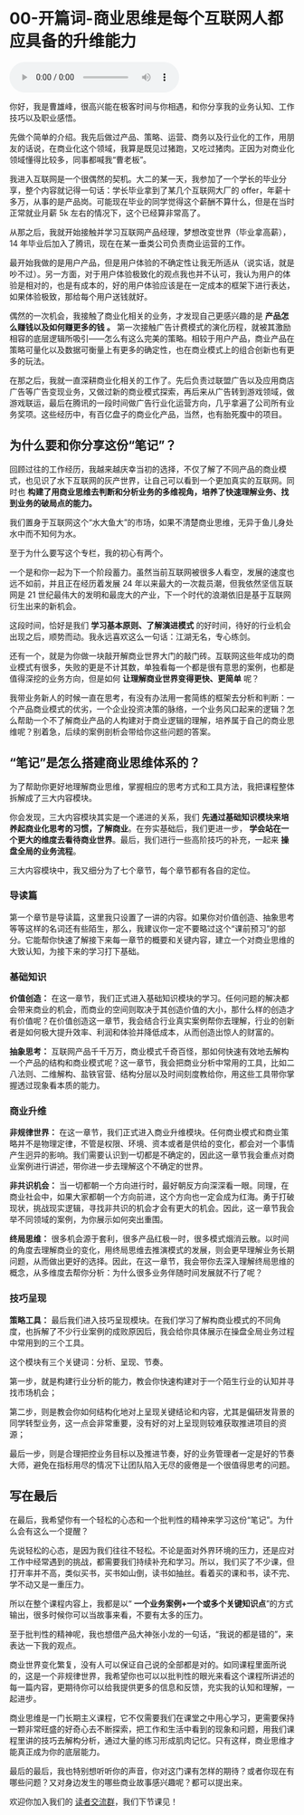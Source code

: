 # 00-开篇词-商业思维是每个互联网人都应具备的升维能力

<audio controls="" title="00-开篇词-商业思维是每个互联网人都应具备的升维能力">
  <source
    id="mp3"
    src="/mp3/business-thinking/00-开篇词-商业思维是每个互联网人都应具备的升维能力.mp3"
  />
</audio>

你好，我是曹雄峰，很高兴能在极客时间与你相遇，和你分享我的业务认知、工作技巧以及职业感悟。

先做个简单的介绍。我先后做过产品、策略、运营、商务以及行业化的工作，用朋友的话说，在商业化这个领域，我算是既见过猪跑，又吃过猪肉。正因为对商业化领域懂得比较多，同事都喊我“曹老板”。

我进入互联网是一个很偶然的契机。大二的某一天，我参加了一个学长的毕业分享，整个内容就记得一句话：学长毕业拿到了某几个互联网大厂的 offer，年薪十多万，从事的是产品岗。可能现在毕业的同学觉得这个薪酬不算什么，但是在当时正常就业月薪 5k 左右的情况下，这个已经算非常高了。

从那之后，我就开始接触并学习互联网产品经理，梦想改变世界（毕业拿高薪），14 年毕业后加入了腾讯，现在在某一垂类公司负责商业运营的工作。

最开始我做的是用户产品，但是用户体验的不确定性让我无所适从（说实话，就是吵不过）。另一方面，对于用户体验极致化的观点我也并不认可，我认为用户的体验是相对的，也是有成本的，好的用户体验应该是在一定成本的框架下进行表达，如果体验极致，那给每个用户送钱就好。

偶然的一次机会，我接触了商业化相关的业务，才发现自己更感兴趣的是 **产品怎么赚钱以及如何赚更多的钱** **。** 第一次接触广告计费模式的演化历程，就被其激励相容的底层逻辑所吸引——怎么有这么完美的策略。相较于用户产品，商业产品在策略可量化以及数据可衡量上有更多的确定性，也在商业模式上的组合创新也有更多的玩法。

在那之后，我就一直深耕商业化相关的工作了。先后负责过联盟广告以及应用商店广告等广告变现业务，又做过新的商业模式探索，再后来从广告转到游戏领域，做游戏联运，最后在腾讯的一段时间做广告行业化运营方向，几乎拿遍了公司所有业务奖项。这些经历中，有百亿盘子的商业化产品，当然，也有胎死腹中的项目。

## 为什么要和你分享这份“笔记”？

回顾过往的工作经历，我越来越庆幸当初的选择，不仅了解了不同产品的商业模式，也见识了水下互联网的灰产世界，让自己可以看到一个更加真实的互联网。同时也 **构建了用商业思维去判断和分析业务的多维视角，培养了快速理解业务、找到业务的破局点的能力。**

我们置身于互联网这个“水大鱼大”的市场，如果不清楚商业思维，无异于鱼儿身处水中而不知何为水。

至于为什么要写这个专栏，我的初心有两个。

一个是和你一起为下一个阶段蓄力。虽然当前互联网被很多人看空，发展的速度也远不如前，并且正在经历着发展 24 年以来最大的一次裁员潮，但我依然坚信互联网是 21 世纪最伟大的发明和最庞大的产业，下一个时代的浪潮依旧是基于互联网衍生出来的新机会。

这段时间，恰好是我们 **学习基本原则、了解演进模式** 的好时间，待好的行业机会出现之后，顺势而动。我永远喜欢这么一句话：江湖无名，专心练剑。

还有一个，就是为你做一块敲开解商业世界大门的敲门砖。互联网这些年成功的商业模式有很多，失败的更是不计其数，单独看每一个都是很有意思的案例，也都是值得深挖的业务方向，但是如何 **让理解商业世界变得更快、更简单** 呢？

我带业务新人的时候一直在思考，有没有办法用一套简练的框架去分析和判断：一个产品商业模式的优劣，一个企业投资决策的脉络，一个业务风口起来的逻辑？怎么帮助一个不了解商业产品的人构建对于商业逻辑的理解，培养属于自己的商业思维呢？别着急，后续的案例剖析会带给你这些问题的答案。

## “笔记”是怎么搭建商业思维体系的？

为了帮助你更好地理解商业思维，掌握相应的思考方式和工具方法，我把课程整体拆解成了三大内容模块。

你会发现，三大内容模块其实是一个递进的关系，我们 **先通过基础知识模块来培养起商业化思考的习惯，了解商业**。在夯实基础后，我们更进一步， **学会站在一个更大的维度去看待商业世界**。最后，我们进行一些高阶技巧的补充，一起来 **操盘全局的业务流程**。

三大内容模块中，我又细分为了七个章节，每个章节都有各自的定位。

### **导读篇**

第一个章节是导读篇，这里我只设置了一讲的内容。如果你对价值创造、抽象思考等等这样的名词还有些陌生，那么，我建议你一定不要略过这个“课前预习”的部分。它能帮你快速了解接下来每一章节的概要和关键内容，建立一个对商业思维的大致认知，为接下来的学习打下基础。

### 基础知识

**价值创造：** 在这一章节，我们正式进入基础知识模块的学习。任何问题的解决都会带来商业的机会，而商业的空间则取决于其创造价值的大小，那什么样的创造才有价值呢？在价值创造这一章节，我会结合行业真实案例帮你去理解，行业的创新者是如何极大提升效率、利润和体验并降低成本，从而创造出惊人的财富的。

**抽象思考：** 互联网产品千千万万，商业模式千奇百怪，那如何快速有效地去解构一个产品的结构和商业模式呢？这一章节，我会把商业分析中常用的工具，比如二八法则、二维解构、盐铁官营、结构分层以及时间刻度教给你，用这些工具带你掌握透过现象看本质的能力。

### 商业升维

**非规律世界：** 在这一章节，我们正式进入商业升维模块。任何商业模式和商业策略并不是物理定律，不管是权限、环境、资本或者是供给的变化，都会对一个事情产生迥异的影响。我们需要认识到一切都是不确定的，因此这一章节我会重点对商业案例进行讲述，带你进一步去理解这个不确定的世界。

**非共识机会：** 当一切都朝一个方向进行时，最好朝反方向深深看一眼。同理，在商业社会中，如果大家都朝一个方向前进，这个方向也一定会成为红海。勇于打破现状，挑战现实逻辑，寻找非共识的机会才会有更大的机会。因此，这一章节我会举不同领域的案例，为你展示如何突出重围。

**终局思维：** 很多机会源于套利，很多产品红极一时，很多模式烟消云散。以时间的角度去理解商业的变化，用终局思维去推演模式的发展，则会更早理解业务长期问题，从而做出更好的选择。因此，在这一章节，我会带你去深入理解终局思维的概念，从多维度去帮你分析：为什么很多业务伴随时间发展就不行了呢？

### 技巧呈现

**策略工具：** 最后我们进入技巧呈现模块。在我们学习了解构商业模式的不同角度，也拆解了不少行业案例的成败原因后，我会给你具体展示在操盘全局业务过程中常用到的三个工具。

这个模块有三个关键词：分析、呈现、节奏。

第一步，就是构建行业分析的能力，教会你快速构建对于一个陌生行业的认知并寻找市场机会；

第二步，则是教会你如何结构化地对上呈现关键结论和内容，尤其是偏研发背景的同学转型业务，这一点会非常重要，没有好的对上呈现则较难获取推进项目的资源；

最后一步，则是合理把控业务目标以及推进节奏，好的业务管理者一定是好的节奏大师，避免在指标用尽的情况下让团队陷入无尽的疲倦是一个很值得思考的问题。

## 写在最后

在最后，我希望你有一个轻松的心态和一个批判性的精神来学习这份“笔记”。为什么会有这么一个提醒？

先说轻松的心态，是因为我们往往不轻松。不论是面对外界环境的压力，还是应对工作中经常遇到的挑战，都需要我们持续补充和学习。所以，我们买了不少课，但打开率并不高，类似买书，买书如山倒，读书如抽丝。看着买的课和书，读不完、学不动又是一重压力。

所以在整个课程内容上，我都是以“ **一个业务案例+一个或多个关键知识点**”的方式输出，很多时候你可以当故事来看，不要有太多的压力。

至于批判性的精神呢，我也想借产品大神张小龙的一句话，“我说的都是错的”，来表达一下我的观点。

商业世界变化繁复，没有人可以保证自己说的全部都是对的。如同课程里面所说的，这是一个非规律世界，我希望你也可以以批判性的眼光来看这个课程所讲述的每一篇内容，更期待你可以给我提供更多的信息和反馈，充实我的认知和理解，一起进步。

商业思维是一门长期主义课程，它不仅需要我们在课堂之中用心学习，更需要保持一颗非常旺盛的好奇心去不断探索，把工作和生活中看到的现象和问题，用我们课程里讲的技巧去解构分析，通过大量的练习形成肌肉记忆。只有这样，商业思维才能真正成为你的底层能力。

最后的最后，我也特别想听听你的声音，你对这门课有怎样的期待？或者你现在有哪些问题？又对身边发生的哪些商业故事感兴趣呢？都可以提出来。

欢迎你加入我们的 [读者交流群](http://jinshuju.net/f/DuxzBi)，我们下节课见！
